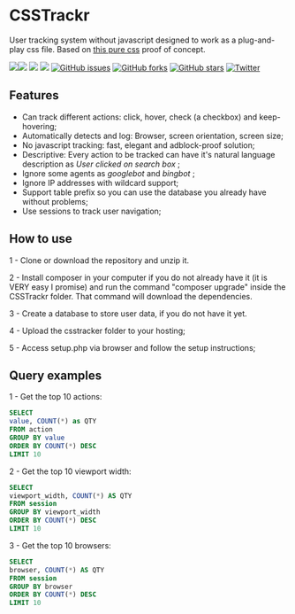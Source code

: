 # CSSTrackr

User tracking system without javascript designed to work as a plug-and-play css file. Based on [this pure css](https://github.com/jbtronics/CrookedStyleSheets) proof of concept.

![](https://github.com/lucaasleaal/csstrackr/blob/master/csstrackr-logo.svg)![](https://img.shields.io/badge/PHP-5.4%2B-ff69b4.svg) ![](https://img.shields.io/badge/MySQL-5.7%2B-ff69b4.svg) ![](https://img.shields.io/github/license/mashape/apistatus.svg)  [![GitHub issues](https://img.shields.io/github/issues/lucaasleaal/csstrackr.svg)](https://github.com/lucaasleaal/csstrackr/issues) [![GitHub forks](https://img.shields.io/github/forks/lucaasleaal/csstrackr.svg)](https://github.com/lucaasleaal/csstrackr/network) [![GitHub stars](https://img.shields.io/github/stars/lucaasleaal/csstrackr.svg)](https://github.com/lucaasleaal/csstrackr/stargazers) [![Twitter](https://img.shields.io/twitter/url/https/github.com/lucaasleaal/csstrackr.svg?style=social)](https://twitter.com/intent/tweet?text=Wow:&url=https%3A%2F%2Fgithub.com%2Flucaasleaal%2Fcsstrackr) 

## Features

- Can track different actions: click, hover, check (a checkbox) and keep-hovering;
- Automatically detects and log: Browser, screen orientation, screen size;
- No javascript tracking: fast, elegant and adblock-proof solution;
- Descriptive: Every action to be tracked can have it's natural language description as *User clicked on search box* ;
- Ignore some agents as *googlebot* and *bingbot* ;
- Ignore IP addresses with wildcard support;
- Support table prefix so you can use the database you already have without problems;
- Use sessions to track user navigation;


## How to use

1 - Clone or download the repository and unzip it.

2 - Install composer in your computer if you do not already have it (it is VERY easy I promise) and run the command "composer upgrade" inside the CSSTrackr folder. That command will download the dependencies.

3 - Create a database to store user data, if you do not have it yet.

4 - Upload the csstracker folder to your hosting;

5 - Access setup.php via browser and follow the setup instructions;

## Query examples

1 - Get the top 10 actions:

```sql
SELECT
value, COUNT(*) as QTY
FROM action
GROUP BY value
ORDER BY COUNT(*) DESC
LIMIT 10
```
2 - Get the top 10 viewport width:

```sql
SELECT
viewport_width, COUNT(*) AS QTY
FROM session
GROUP BY viewport_width
ORDER BY COUNT(*) DESC
LIMIT 10
```
3 - Get the top 10 browsers:

```sql
SELECT
browser, COUNT(*) AS QTY
FROM session
GROUP BY browser
ORDER BY COUNT(*) DESC
LIMIT 10
```
